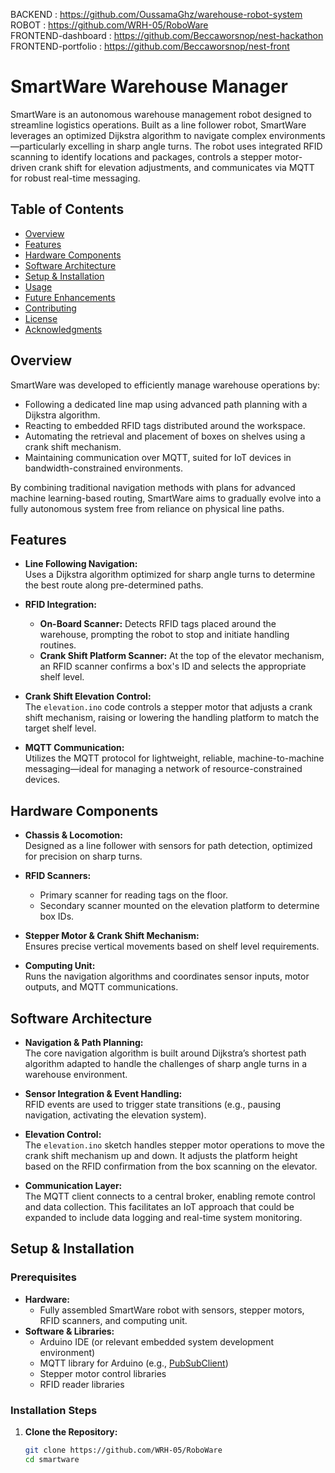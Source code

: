 BACKEND : https://github.com/OussamaGhz/warehouse-robot-system  
ROBOT : https://github.com/WRH-05/RoboWare  
FRONTEND-dashboard : https://github.com/Beccaworsnop/nest-hackathon  
FRONTEND-portfolio : https://github.com/Beccaworsnop/nest-front  
# SmartWare Warehouse Manager

SmartWare is an autonomous warehouse management robot designed to streamline logistics operations. Built as a line follower robot, SmartWare leverages an optimized Dijkstra algorithm to navigate complex environments—particularly excelling in sharp angle turns. The robot uses integrated RFID scanning to identify locations and packages, controls a stepper motor-driven crank shift for elevation adjustments, and communicates via MQTT for robust real-time messaging.

## Table of Contents

- [Overview](#overview)
- [Features](#features)
- [Hardware Components](#hardware-components)
- [Software Architecture](#software-architecture)
- [Setup & Installation](#setup--installation)
- [Usage](#usage)
- [Future Enhancements](#future-enhancements)
- [Contributing](#contributing)
- [License](#license)
- [Acknowledgments](#acknowledgments)

## Overview

SmartWare was developed to efficiently manage warehouse operations by:
- Following a dedicated line map using advanced path planning with a Dijkstra algorithm.
- Reacting to embedded RFID tags distributed around the workspace.
- Automating the retrieval and placement of boxes on shelves using a crank shift mechanism.
- Maintaining communication over MQTT, suited for IoT devices in bandwidth-constrained environments.

By combining traditional navigation methods with plans for advanced machine learning-based routing, SmartWare aims to gradually evolve into a fully autonomous system free from reliance on physical line paths.

## Features

- **Line Following Navigation:**  
  Uses a Dijkstra algorithm optimized for sharp angle turns to determine the best route along pre-determined paths.

- **RFID Integration:**  
  - **On-Board Scanner:** Detects RFID tags placed around the warehouse, prompting the robot to stop and initiate handling routines.
  - **Crank Shift Platform Scanner:** At the top of the elevator mechanism, an RFID scanner confirms a box's ID and selects the appropriate shelf level.

- **Crank Shift Elevation Control:**  
  The `elevation.ino` code controls a stepper motor that adjusts a crank shift mechanism, raising or lowering the handling platform to match the target shelf level.

- **MQTT Communication:**  
  Utilizes the MQTT protocol for lightweight, reliable, machine-to-machine messaging—ideal for managing a network of resource-constrained devices.

## Hardware Components

- **Chassis & Locomotion:**  
  Designed as a line follower with sensors for path detection, optimized for precision on sharp turns.

- **RFID Scanners:**  
  - Primary scanner for reading tags on the floor.
  - Secondary scanner mounted on the elevation platform to determine box IDs.

- **Stepper Motor & Crank Shift Mechanism:**  
  Ensures precise vertical movements based on shelf level requirements.

- **Computing Unit:**  
  Runs the navigation algorithms and coordinates sensor inputs, motor outputs, and MQTT communications.

## Software Architecture

- **Navigation & Path Planning:**  
  The core navigation algorithm is built around Dijkstra’s shortest path algorithm adapted to handle the challenges of sharp angle turns in a warehouse environment.

- **Sensor Integration & Event Handling:**  
  RFID events are used to trigger state transitions (e.g., pausing navigation, activating the elevation system).

- **Elevation Control:**  
  The `elevation.ino` sketch handles stepper motor operations to move the crank shift mechanism up and down. It adjusts the platform height based on the RFID confirmation from the box scanning on the elevator.

- **Communication Layer:**  
  The MQTT client connects to a central broker, enabling remote control and data collection. This facilitates an IoT approach that could be expanded to include data logging and real-time system monitoring.

## Setup & Installation

### Prerequisites

- **Hardware:**  
  - Fully assembled SmartWare robot with sensors, stepper motors, RFID scanners, and computing unit.
- **Software & Libraries:**  
  - Arduino IDE (or relevant embedded system development environment)
  - MQTT library for Arduino (e.g., [PubSubClient](https://pubsubclient.knolleary.net/))
  - Stepper motor control libraries
  - RFID reader libraries

### Installation Steps

1. **Clone the Repository:**

   ```bash
   git clone https://github.com/WRH-05/RoboWare
   cd smartware
